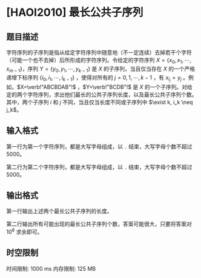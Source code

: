 # [HAOI2010] 最长公共子序列

## 题目描述

字符序列的子序列是指从给定字符序列中随意地（不一定连续）去掉若干个字符（可能一个也不去掉）后所形成的字符序列。令给定的字符序列 $X=\{x_0,x_1,\cdots ,x_{m-1}\}$，序列 $Y=\{y_0,y_1,\cdots ,y_{k-1}\}$ 是 $X$ 的子序列，当且仅当存在 $X$ 的一个严格递增下标序列 $\{i_0,i_1,\cdots,i_{k-1}\}$ ，使得对所有的 $j=0,1,\cdots,k-1$ ，有 $x_{i_j}=y_j$ 。例如，$X=\verb!"ABCBDAB"!$ ，$Y=\verb!"BCDB"!$ 是 $X$ 的一个子序列。对给定的两个字符序列，求出他们最长的公共子序列长度，以及最长公共子序列个数。其中，两个子序列 $i$ 和 $j$ 不同，当且仅当长度不同或子序列中 $\exist k, i_k \neq j_k$。

## 输入格式

第一行为第一个字符序列，都是大写字母组成，以 `.` 结束，大写字母个数不超过 $5000$。

第二行为第二个字符序列，都是大写字母组成，以 `.` 结束，大写字母个数不超过 $5000$。

## 输出格式

第一行输出上述两个最长公共子序列的长度。

第二行输出所有可能出现的最长公共子序列个数，答案可能很大，只要将答案对 $10^{8}$ 求余即可。

## 时空限制

时间限制: 1000 ms
内存限制: 125 MB
